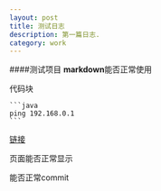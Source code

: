 ```yaml
---
layout: post
title: 测试日志
description: 第一篇日志.
category: work
---
```



####测试项目
**markdown**能否正常使用

代码块

	```java
	ping 192.168.0.1
	```
	
[链接](https://chuanheyuanyuan.github.io)

页面能否正常显示

能否正常commit


	



